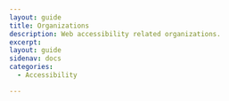 ```yaml
---
layout: guide
title: Organizations
description: Web accessibility related organizations.
excerpt: 
layout: guide
sidenav: docs
categories:
  - Accessibility

---
```


